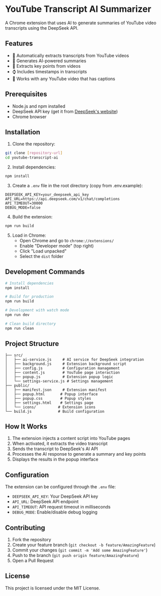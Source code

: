 # YouTube Transcript AI Summarizer

A Chrome extension that uses AI to generate summaries of YouTube video transcripts using the DeepSeek API.

## Features

- 🎥 Automatically extracts transcripts from YouTube videos
- 🤖 Generates AI-powered summaries
- 📝 Extracts key points from videos
- ⌚ Includes timestamps in transcripts
- 🔄 Works with any YouTube video that has captions

## Prerequisites

- Node.js and npm installed
- DeepSeek API key (get it from [DeepSeek's website](https://deepseek.com))
- Chrome browser

## Installation

1. Clone the repository:
```bash
git clone [repository-url]
cd youtube-transcript-ai
```

2. Install dependencies:
```bash
npm install
```

3. Create a `.env` file in the root directory (copy from .env.example):
```env
DEEPSEEK_API_KEY=your_deepseek_api_key
API_URL=https://api.deepseek.com/v1/chat/completions
API_TIMEOUT=30000
DEBUG_MODE=false
```

4. Build the extension:
```bash
npm run build
```

5. Load in Chrome:
   - Open Chrome and go to `chrome://extensions/`
   - Enable "Developer mode" (top right)
   - Click "Load unpacked"
   - Select the `dist` folder

## Development Commands

```bash
# Install dependencies
npm install

# Build for production
npm run build

# Development with watch mode
npm run dev

# Clean build directory
npm run clean
```

## Project Structure

```
├── src/
│   ├── ai-service.js     # AI service for DeepSeek integration
│   ├── background.js     # Extension background script
│   ├── config.js         # Configuration management
│   ├── content.js        # YouTube page interaction
│   ├── popup.js          # Extension popup logic
│   └── settings-service.js # Settings management
├── public/
│   ├── manifest.json     # Extension manifest
│   ├── popup.html       # Popup interface
│   ├── popup.css        # Popup styles
│   ├── settings.html    # Settings page
│   └── icons/          # Extension icons
└── build.js            # Build configuration
```

## How It Works

1. The extension injects a content script into YouTube pages
2. When activated, it extracts the video transcript
3. Sends the transcript to DeepSeek's AI API
4. Processes the AI response to generate a summary and key points
5. Displays the results in the popup interface

## Configuration

The extension can be configured through the `.env` file:

- `DEEPSEEK_API_KEY`: Your DeepSeek API key
- `API_URL`: DeepSeek API endpoint
- `API_TIMEOUT`: API request timeout in milliseconds
- `DEBUG_MODE`: Enable/disable debug logging

## Contributing

1. Fork the repository
2. Create your feature branch (`git checkout -b feature/AmazingFeature`)
3. Commit your changes (`git commit -m 'Add some AmazingFeature'`)
4. Push to the branch (`git push origin feature/AmazingFeature`)
5. Open a Pull Request

## License

This project is licensed under the MIT License.